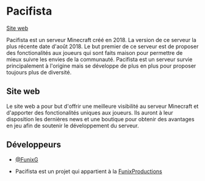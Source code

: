 # Pacifista

[Site web](https://pacifista.fr)

Pacifista est un serveur Minecraft créé en 2018. La version de ce serveur la plus récente date d'août 2018. Le but premier de ce serveur est de proposer des fonctionalités aux joueurs qui sont faits maison pour permettre de mieux suivre les envies de la communauté. Pacifista est un serveur survie principalement à l'origine mais se développe de plus en plus pour proposer toujours plus de diversité.

## Site web

Le site web a pour but d'offrir une meilleure visibilité au serveur Minecraft et d'apporter des fonctionalités uniques aux joueurs. Ils auront à leur disposition les dernières news et une boutique pour obtenir des avantages en jeu afin de soutenir le développement du serveur.
## Développeurs

- [@FunixG](https://www.github.com/funixg)

- Pacifista est un projet qui appartient à la [FunixProductions](https://funixproductions.com)
